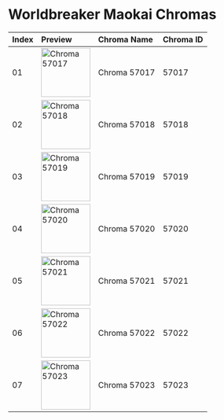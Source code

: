 # Worldbreaker Maokai Chromas

| Index | Preview | Chroma Name | Chroma ID |
|:---|:---|:---|:---|
| 01 | <img src='https://raw.communitydragon.org/latest/plugins/rcp-be-lol-game-data/global/default/v1/champion-chroma-images/57/57017.png' alt='Chroma 57017' width='100'> | Chroma 57017 | 57017 |
| 02 | <img src='https://raw.communitydragon.org/latest/plugins/rcp-be-lol-game-data/global/default/v1/champion-chroma-images/57/57018.png' alt='Chroma 57018' width='100'> | Chroma 57018 | 57018 |
| 03 | <img src='https://raw.communitydragon.org/latest/plugins/rcp-be-lol-game-data/global/default/v1/champion-chroma-images/57/57019.png' alt='Chroma 57019' width='100'> | Chroma 57019 | 57019 |
| 04 | <img src='https://raw.communitydragon.org/latest/plugins/rcp-be-lol-game-data/global/default/v1/champion-chroma-images/57/57020.png' alt='Chroma 57020' width='100'> | Chroma 57020 | 57020 |
| 05 | <img src='https://raw.communitydragon.org/latest/plugins/rcp-be-lol-game-data/global/default/v1/champion-chroma-images/57/57021.png' alt='Chroma 57021' width='100'> | Chroma 57021 | 57021 |
| 06 | <img src='https://raw.communitydragon.org/latest/plugins/rcp-be-lol-game-data/global/default/v1/champion-chroma-images/57/57022.png' alt='Chroma 57022' width='100'> | Chroma 57022 | 57022 |
| 07 | <img src='https://raw.communitydragon.org/latest/plugins/rcp-be-lol-game-data/global/default/v1/champion-chroma-images/57/57023.png' alt='Chroma 57023' width='100'> | Chroma 57023 | 57023 |
